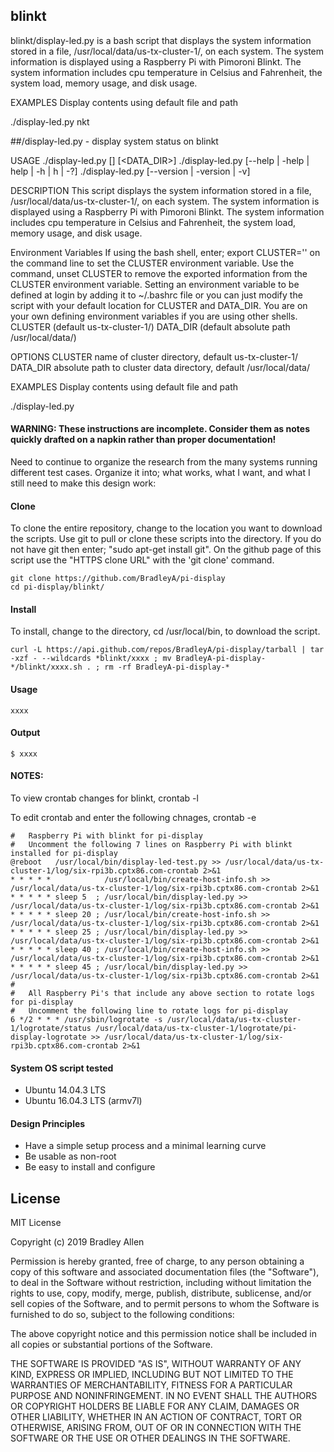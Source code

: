 ## blinkt

blinkt/display-led.py is a bash script that displays the system information stored in a file, /usr/local/data/us-tx-cluster-1/<hostname>, on each system.  The system information is displayed using a Raspberry Pi with Pimoroni Blinkt.  The system
information includes cpu temperature in Celsius and Fahrenheit, the system load, memory usage, and disk usage.



EXAMPLES
   Display contents using default file and path

   ./display-led.py 
nkt

##/display-led.py - display system status on blinkt

USAGE
   ./display-led.py [<CLUSTER>] [<DATA_DIR>]
   ./display-led.py [--help | -help | help | -h | h | -?]
   ./display-led.py [--version | -version | -v]

DESCRIPTION
This script displays the system information stored in a file,
/usr/local/data/us-tx-cluster-1/<hostname>, on each system.  The system
information is displayed using a Raspberry Pi with Pimoroni Blinkt.  The system
information includes cpu temperature in Celsius and Fahrenheit, the system
load, memory usage, and disk usage.

Environment Variables
If using the bash shell, enter; export CLUSTER='<cluster-name>' on the command
line to set the CLUSTER environment variable.  Use the command, unset CLUSTER
to remove the exported information from the CLUSTER environment variable.
Setting an environment variable to be defined at login by adding it to
~/.bashrc file or you can just modify the script with your default location
for CLUSTER and DATA_DIR.  You are on your own defining environment variables
if you are using other shells.
   CLUSTER       (default us-tx-cluster-1/)
   DATA_DIR      (default absolute path /usr/local/data/)

OPTIONS
   CLUSTER       name of cluster directory, default us-tx-cluster-1/
   DATA_DIR      absolute path to cluster data directory, default /usr/local/data/


EXAMPLES
   Display contents using default file and path

   ./display-led.py 




#### WARNING: These instructions are incomplete. Consider them as notes quickly drafted on a napkin rather than proper documentation!
Need to continue to organize the research from the many systems running different test cases.   Organize it into; what works, what I want, and what I still need to make this design work:
    
#### Clone
To clone the entire repository, change to the location you want to download the scripts. Use git to pull or clone these scripts into the directory. If you do not have git then enter; "sudo apt-get install git". On the github page of this script use the "HTTPS clone URL" with the 'git clone' command.

    git clone https://github.com/BradleyA/pi-display
    cd pi-display/blinkt/

#### Install
To install, change to the directory, cd /usr/local/bin, to download the script.

    curl -L https://api.github.com/repos/BradleyA/pi-display/tarball | tar -xzf - --wildcards *blinkt/xxxx ; mv BradleyA-pi-display-*/blinkt/xxxx.sh . ; rm -rf BradleyA-pi-display-*

#### Usage
    xxxx 

#### Output
    $ xxxx
    
#### NOTES:
To view crontab changes for blinkt, crontab -l

To edit crontab and enter the following chnages, crontab -e
    
    #   Raspberry Pi with blinkt for pi-display
    #   Uncomment the following 7 lines on Raspberry Pi with blinkt installed for pi-display
    @reboot   /usr/local/bin/display-led-test.py >> /usr/local/data/us-tx-cluster-1/log/six-rpi3b.cptx86.com-crontab 2>&1
    * * * * *            /usr/local/bin/create-host-info.sh >> /usr/local/data/us-tx-cluster-1/log/six-rpi3b.cptx86.com-crontab 2>&1
    * * * * * sleep 5  ; /usr/local/bin/display-led.py >> /usr/local/data/us-tx-cluster-1/log/six-rpi3b.cptx86.com-crontab 2>&1
    * * * * * sleep 20 ; /usr/local/bin/create-host-info.sh >> /usr/local/data/us-tx-cluster-1/log/six-rpi3b.cptx86.com-crontab 2>&1
    * * * * * sleep 25 ; /usr/local/bin/display-led.py >> /usr/local/data/us-tx-cluster-1/log/six-rpi3b.cptx86.com-crontab 2>&1
    * * * * * sleep 40 ; /usr/local/bin/create-host-info.sh >> /usr/local/data/us-tx-cluster-1/log/six-rpi3b.cptx86.com-crontab 2>&1
    * * * * * sleep 45 ; /usr/local/bin/display-led.py >> /usr/local/data/us-tx-cluster-1/log/six-rpi3b.cptx86.com-crontab 2>&1
    #
    #   All Raspberry Pi's that include any above section to rotate logs for pi-display
    #   Uncomment the following line to rotate logs for pi-display
    6 */2 * * * /usr/sbin/logrotate -s /usr/local/data/us-tx-cluster-1/logrotate/status /usr/local/data/us-tx-cluster-1/logrotate/pi-display-logrotate >> /usr/local/data/us-tx-cluster-1/log/six-rpi3b.cptx86.com-crontab 2>&1

#### System OS script tested
 * Ubuntu 14.04.3 LTS
 * Ubuntu 16.04.3 LTS (armv7l)

#### Design Principles
 * Have a simple setup process and a minimal learning curve
 * Be usable as non-root
 * Be easy to install and configure

## License
MIT License

Copyright (c) 2019  Bradley Allen

Permission is hereby granted, free of charge, to any person obtaining a copy of this software and associated documentation files (the "Software"), to deal in the Software without restriction, including without limitation the rights to use, copy, modify, merge, publish, distribute, sublicense, and/or sell copies of the Software, and to permit persons to whom the Software is furnished to do so, subject to the following conditions:

The above copyright notice and this permission notice shall be included in all copies or substantial portions of the Software.

THE SOFTWARE IS PROVIDED "AS IS", WITHOUT WARRANTY OF ANY KIND, EXPRESS OR IMPLIED, INCLUDING BUT NOT LIMITED TO THE WARRANTIES OF MERCHANTABILITY, FITNESS FOR A PARTICULAR PURPOSE AND NONINFRINGEMENT. IN NO EVENT SHALL THE AUTHORS OR COPYRIGHT HOLDERS BE LIABLE FOR ANY CLAIM, DAMAGES OR OTHER LIABILITY, WHETHER IN AN ACTION OF CONTRACT, TORT OR OTHERWISE, ARISING FROM, OUT OF OR IN CONNECTION WITH THE SOFTWARE OR THE USE OR OTHER DEALINGS IN THE SOFTWARE.

